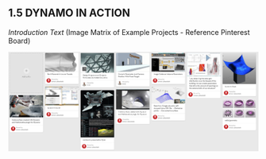 ## 1.5 DYNAMO IN ACTION

_Introduction Text_
(Image Matrix of Example Projects - Reference Pinterest Board)

![Pinterest - Temp](images/DynamoInAction-Temp.png)
